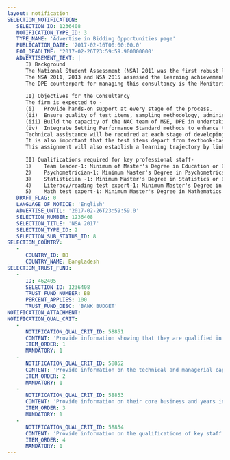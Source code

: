 ```yaml
---
layout: notification
SELECTION_NOTIFICATION: 
   SELECTION_ID: 1236408
   NOTIFICATION_TYPE_ID: 3
   TYPE_NAME: 'Advertise in Bidding Opportunities page'
   PUBLICATION_DATE: '2017-02-16T00:00:00.0'
   EOI_DEADLINE: '2017-02-26T23:59:59.900000000'
   ADVERTISEMENT_TEXT: |
      I) Background  
      The National Student Assessment (NSA) 2011 was the first robust learning assessment conducted in Bangladesh at grade 3 and grade 5 level in Bangla and Mathematics. It was implemented in December 2011, involving 17, 615 students in grade 3 and 13,854 students in grade 5 in 726 schools nationwide. This is a nationally representative sample of grade 3 and grade 5 students, with representations of both Government Primary Schools (GPS) and Registered Non-Government Primary Schools (RNGPS). In 2013 and 2015, the NSA was extended in scope to cover 7 different types of schools, which were: GPS, NNGPS/RNGPS, High School attached primary schools, Kindergarten, Madrasahs, BRAC centers and ROSC centers. In 2015, NSA was implemented in these seven types of schools and included 23,040 students in grade 3 and 19406 students in grade 5 from 1,175 schools.
      The NSA 2011, 2013 and NSA 2015 assessed the learning achievement of the aforementioned pupils relative to the learning outcomes prescribed in the primary curriculum. Other objectives were: to investigate differences in pupil achievement by key system, school and pupil factors {e.g., division, district, school type, locality (urban v. rural), and gender}; to examine the relationships between achievement and factors such as school size, class size, pupil-teacher ratio, attendance rate, teachers' qualifications and training, training of school managers, and frequency of inspection; and to draw implications for improvements in teaching and learning through enhanced policy actions, planning and management, and teacher education.  It is expected that relevant Government of Bangladesh (GoB) line agencies will utilize the findings and recommendations in order to inform educational planning of sub-components such as teacher professional development and curriculum reform.
      The DPE counterpart for managing this consultancy is the Monitoring and Evaluation (M&E) Division. The technical counterparts are the National Assessment Cell (NAC), DPE (officers responsible for conducting the NSA), and the National Curriculum and Textbook Board (NCTB), responsible for developing, piloting and finalizing test items in collaboration with the National Academy for Primary Education (NAPE), under the guidance of the international Consultants.  
       
      II) Objectives for the Consultancy  
      The firm is expected to -  
      (i)	Provide hands-on support at every stage of the process.  
      (ii)	Ensure quality of test items, sampling methodology, administration manuals, marking and scoring guide, analysis and dissemination, etc.  
      (iii)	Build the capacity of the NAC team of M&E, DPE in undertaking more technical activities related to the 4th NSA of Grades 3 and 5 planned under PEDP3 in 2017.  
      (iv)	Integrate Setting Performance Standard methods to enhance the usefulness of NSA 2017.
      Technical assistance will be required at each stage of developing, analyzing and finalizing test items, setting performance standards, and analyzing results. This technical assistance will help DPE to monitor the progress in student learning since the NSA baseline in 2011 by developing standard test items. The curriculum reform was done for Grades 1-12 in 2012 (and implemented from 2013). The test items developed and used for 2017 will allow effective monitoring of students' performance over time, in comparison with 2011, 2013 and 2015.  
      It is also important that the test items depart from textbook-based to competency based. So, that the Test items for NSA 2017 should not be textbook-based.  It is essential to develop a new set of test items that measures competency of the curriculum objectives while maintaining the comparability with NSA 2011, NSA 2013 and NSA 2015 so that progress is properly tracked.  
      This assignment will also establish a learning trajectory by linking National Student Assessment (NSA) 2017 and Learning Assessment of Secondary Institutions (LASI) 2017 which are taken place around the same time. The consultant specified under the NAC of DPE assignment will have a primary responsibility of coordinating with the consultant for LASI under the Directorate of Secondary and Higher Education (DSHE) .  
       
      II) Qualifications required for key professional staff- 
      1)	Team leader-1: Minimum of Master's Degree in Education or Equivalent. Minimum 12 years of experience in managing learning assessment (LA) programs' preferably with experience in LA in Bangladesh.  
      2)	Psychometrician-1: Minimum Master's Degree in Psychometrics or Equivalent and Minimum 8 years of experience in the field of learning assessment, preferably with experience in learning assessment in Bangladesh. 
      3)	Statistician -1: Minimum Master's Degree in Statistics or Equivalent and Minimum 8 years of experience in the field of learning assessment, preferably with experience in learning assessment in Bangladesh.  
      4)	Literacy/reading test expert-1: Minimum Master's Degree in Bangla Language and Minimum 8 years of experience, preferably with familiarity with the Primary Curriculum of Bangla produced by the National Curriculum and Textbook Board (NCTB).  
      5)	Math test expert-1: Minimum Master's Degree in Mathematics and Minimum 8 years of experience, preferably with familiarity with the Primary Curriculum of Mathematics produced by the National curriculum and Textbook Board (NCTB).
   DRAFT_FLAG: 0
   LANGUAGE_OF_NOTICE: 'English'
   ADVERTISE_UNTIL: '2017-02-26T23:59:59.0'
   SELECTION_NUMBER: 1236408
   SELECTION_TITLE: 'NSA 2017'
   SELECTION_TYPE_ID: 2
   SELECTION_SUB_STATUS_ID: 8
SELECTION_COUNTRY: 
   - 
      COUNTRY_ID: BD
      COUNTRY_NAME: Bangladesh
SELECTION_TRUST_FUND: 
   - 
      ID: 462405
      SELECTION_ID: 1236408
      TRUST_FUND_NUMBER: BB
      PERCENT_APPLIES: 100
      TRUST_FUND_DESC: 'BANK BUDGET'
NOTIFICATION_ATTACHMENT: 
NOTIFICATION_QUAL_CRIT: 
   - 
      NOTIFICATION_QUAL_CRIT_ID: 58851
      CONTENT: 'Provide information showing that they are qualified in the field of the assignment.'
      ITEM_ORDER: 1
      MANDATORY: 1
   - 
      NOTIFICATION_QUAL_CRIT_ID: 58852
      CONTENT: 'Provide information on the technical and managerial capabilities of the firm.'
      ITEM_ORDER: 2
      MANDATORY: 1
   - 
      NOTIFICATION_QUAL_CRIT_ID: 58853
      CONTENT: 'Provide information on their core business and years in business.'
      ITEM_ORDER: 3
      MANDATORY: 1
   - 
      NOTIFICATION_QUAL_CRIT_ID: 58854
      CONTENT: 'Provide information on the qualifications of key staff.'
      ITEM_ORDER: 4
      MANDATORY: 1
---
```

